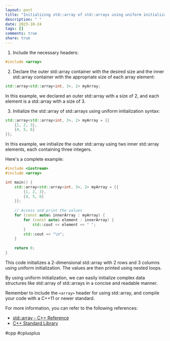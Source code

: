 ```yaml
---
layout: post
title: "Initializing std::array of std::arrays using uniform initialization in C++"
description: " "
date: 2023-10-24
tags: []
comments: true
share: true
---
```


1. Include the necessary headers:
```cpp
#include <array>
```

2. Declare the outer std::array container with the desired size and the inner std::array container with the appropriate size of each array element:
```cpp
std::array<std::array<int, 3>, 2> myArray;
```
In this example, we declared an outer std::array with a size of 2, and each element is a std::array with a size of 3.

3. Initialize the std::array of std::arrays using uniform initialization syntax:
```cpp
std::array<std::array<int, 3>, 2> myArray = {{
    {1, 2, 3},
    {4, 5, 6}
}};
```
In this example, we initialize the outer std::array using two inner std::array elements, each containing three integers.

Here's a complete example:

```cpp
#include <iostream>
#include <array>

int main() {
    std::array<std::array<int, 3>, 2> myArray = {{
        {1, 2, 3},
        {4, 5, 6}
    }};
    
    // Access and print the values
    for (const auto& innerArray : myArray) {
        for (const auto& element : innerArray) {
            std::cout << element << " ";
        }
        std::cout << "\n";
    }
    
    return 0;
}
```

This code initializes a 2-dimensional std::array with 2 rows and 3 columns using uniform initialization. The values are then printed using nested loops.

By using uniform initialization, we can easily initialize complex data structures like std::array of std::arrays in a concise and readable manner.

Remember to include the `<array>` header for using std::array, and compile your code with a C++11 or newer standard.

For more information, you can refer to the following references:

- [std::array - C++ Reference](https://en.cppreference.com/w/cpp/container/array)
- [C++ Standard Library](https://en.cppreference.com/w/cpp/header/array)

#cpp #cplusplus
